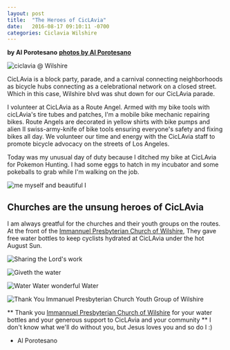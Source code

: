 ```yaml
---
layout: post
title:  "The Heroes of CicLAvia"
date:   2016-08-17 09:10:11 -0700
categories: Ciclavia Wilshire
---
```

**by Al Porotesano**
**[photos by Al Porotesano](https://flic.kr/s/aHskFaMF1A)**

![ciclavia @ Wilshire](https://c7.staticflickr.com/9/8274/28924617342_0f9235505d_c.jpg)

CicLAvia is a block party, parade, and a carnival connecting neighborhoods as bicycle hubs connecting as a celebrational network on a closed street. Which in this case, Wilshire blvd was shut down for our CicLAvia parade.

I volunteer at CicLAvia as a Route Angel. Armed with my bike tools with cicLAvia's tire tubes and patches, I'm a mobile bike mechanic repairing bikes. Route Angels are decorated in yellow shirts with bike pumps and alien II swiss-army-knife of bike tools ensuring everyone's safety and fixing bikes all day. We volunteer our time and energy with the CicLAvia staff to promote bicycle advocacy on the streets of Los Angeles.

Today was my unusual day of duty because I ditched my bike at CicLAvia for Pokemon Hunting. I had some eggs to hatch in my incubator and some pokeballs to grab while I'm walking on the job.

![me myself and beautiful I](https://c5.staticflickr.com/9/8079/28946612252_27c979902e_c.jpg)

## Churches are the unsung heroes of CicLAvia ##

I am always greatful for the churches and their youth groups on the routes. At the front of the [Immannuel Presbyterian Church of Wilshire](http://immanuelpres.org/en_US/), They gave free water bottles to keep cyclists hydrated at CicLAvia under the hot August Sun. 

![Sharing the Lord's work](https://c2.staticflickr.com/9/8442/28953728441_0480f3f13d_c.jpg)

![Giveth the water](https://c7.staticflickr.com/9/8695/28409397894_0974c5bc0c_c.jpg)

![Water Water wonderful Water](https://c5.staticflickr.com/9/8120/28996708356_7d58ac8623_c.jpg)

![Thank You Immanuel Presbyterian Church Youth Group of Wilshire](https://c8.staticflickr.com/9/8033/28953797751_e233b14c78_c.jpg)

** Thank you [Immannuel Presbyterian Church of Wilshire](http://immanuelpres.org/en_US/) for your water bottles and your generous support to CicLAvia and your community ** I don't know what we'll do without you, but Jesus loves you and so do I :)

- Al Porotesano
